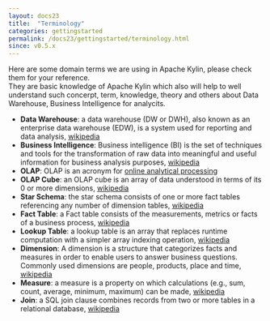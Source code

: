 ```yaml
---
layout: docs23
title:  "Terminology"
categories: gettingstarted
permalink: /docs23/gettingstarted/terminology.html
since: v0.5.x
---
```

 

Here are some domain terms we are using in Apache Kylin, please check them for your reference.   
They are basic knowledge of Apache Kylin which also will help to well understand such concerpt, term, knowledge, theory and others about Data Warehouse, Business Intelligence for analycits. 

* __Data Warehouse__: a data warehouse (DW or DWH), also known as an enterprise data warehouse (EDW), is a system used for reporting and data analysis, [wikipedia](https://en.wikipedia.org/wiki/Data_warehouse)
* __Business Intelligence__: Business intelligence (BI) is the set of techniques and tools for the transformation of raw data into meaningful and useful information for business analysis purposes, [wikipedia](https://en.wikipedia.org/wiki/Business_intelligence)
* __OLAP__: OLAP is an acronym for [online analytical processing](https://en.wikipedia.org/wiki/Online_analytical_processing)
* __OLAP Cube__: an OLAP cube is an array of data understood in terms of its 0 or more dimensions, [wikipedia](http://en.wikipedia.org/wiki/OLAP_cube)
* __Star Schema__: the star schema consists of one or more fact tables referencing any number of dimension tables, [wikipedia](https://en.wikipedia.org/wiki/Star_schema)
* __Fact Table__: a Fact table consists of the measurements, metrics or facts of a business process, [wikipedia](https://en.wikipedia.org/wiki/Fact_table)
* __Lookup Table__: a lookup table is an array that replaces runtime computation with a simpler array indexing operation, [wikipedia](https://en.wikipedia.org/wiki/Lookup_table)
* __Dimension__: A dimension is a structure that categorizes facts and measures in order to enable users to answer business questions. Commonly used dimensions are people, products, place and time, [wikipedia](https://en.wikipedia.org/wiki/Dimension_(data_warehouse))
* __Measure__: a measure is a property on which calculations (e.g., sum, count, average, minimum, maximum) can be made, [wikipedia](https://en.wikipedia.org/wiki/Measure_(data_warehouse))
* __Join__: a SQL join clause combines records from two or more tables in a relational database, [wikipedia](https://en.wikipedia.org/wiki/Join_(SQL))



